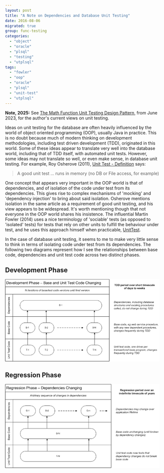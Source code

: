 ```yaml
---
layout: post
title: "A Note on Dependencies and Database Unit Testing"
date: 2016-08-06
migrated: true
group: func-testing
categories: 
  - "object"
  - "oracle"
  - "plsql"
  - "testing"
  - "utplsql"
tags: 
  - "fowler"
  - "oop"
  - "oracle"
  - "plsql"
  - "unit-test"
  - "utplsql"
---
```

**Note, 2025:** See [The Math Function Unit Testing Design Pattern](https://brenpatf.github.io/2023/06/05/the-math-function-unit-testing-design-pattern.html), from June 2023, for the author's current views on unit testing.

Ideas on unit testing for the database are often heavily influenced by the world of object oriented programming (OOP), usually Java in practice. This is no doubt because much of modern thinking on development methodologies, including test driven development (TDD), originated in this world. Some of these ideas appear to translate very well into the database world, including that of TDD itself, with automated unit tests. However, some ideas may not translate so well, or even make sense, in database unit testing. For example, Roy Osherove (2011), [Unit Test - Definition](http://artofunittesting.com/definition-of-a-unit-test/) says:

> A good unit test ... runs in memory (no DB or File access, for example)

One concept that appears very important in the OOP world is that of dependencies, and of isolation of the code under test from its dependencies. This gives rise to complex mechanisms of 'mocking' and 'dependency injection' to bring about said isolation. Osherove mentions isolation in the same article as a requirement of good unit testing, and his view appears to be widespread. It's worth mentioning though that not everyone in the OOP world shares his insistence. The influential Martin Fowler (2014) uses a nice terminology of 'sociable' tests (as opposed to 'isolated' tests) for tests that rely on other units to fulfill the behaviour under test, and he uses this approach himself when practicable, [UnitTest](http://martinfowler.com/bliki/UnitTest.html).

In the case of database unit testing, it seems to me to make very little sense to think in terms of isolating code under test from its dependencies. The following two diagrams represent how I see the relationships between base code, dependencies and unit test code across two distinct phases.

## Development Phase
<img src="/migrated_images/2016/08/UT-Phases-dev.png" alt="UT Phases-dev" title="UT Phases-dev" />

## Regression Phase
<img src="/migrated_images/2016/08/UT-Phases-reg.png" alt="UT Phases-reg" title="UT Phases-reg" />
